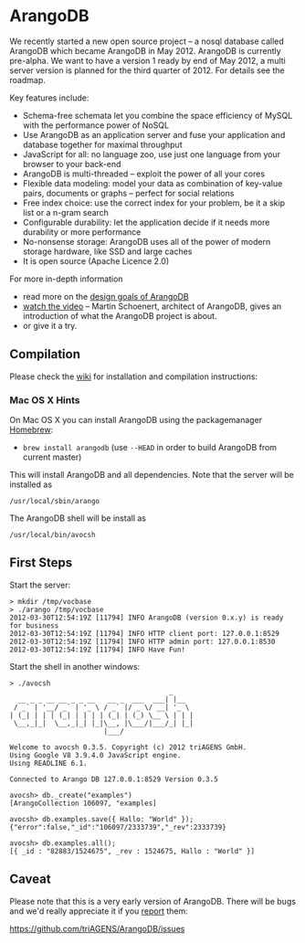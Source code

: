 # ArangoDB

We recently started a new open source project – a nosql database
called ArangoDB which became ArangoDB in May 2012.  ArangoDB is
currently pre-alpha. We want to have a version 1 ready by end of May
2012, a multi server version is planned for the third quarter of
2012. For details see the roadmap.

Key features include:

* Schema-free schemata let you combine the space efficiency of MySQL with the performance power of NoSQL
* Use ArangoDB as an application server and fuse your application and database together for maximal throughput
* JavaScript for all: no language zoo, use just one language from your browser to your back-end
* ArangoDB is multi-threaded – exploit the power of all your cores
* Flexible data modeling: model your data as combination of key-value pairs, documents or graphs – perfect for social relations
* Free index choice: use the correct index for your problem, be it a skip list or a n-gram search
* Configurable durability: let the application decide if it needs more durability or more performance
* No-nonsense storage: ArangoDB uses all of the power of modern storage hardware, like SSD and large caches
* It is open source (Apache Licence 2.0)

For more in-depth information

* read more on the [design goals of ArangoDB](http://www.arangodb.org/2012/03/07/arangodbs-design-objectives)
* [watch the video](http://vimeo.com/36411892) – Martin Schoenert, architect of ArangoDB, gives an introduction of what the ArangoDB project is about.
* or  give it a try.

## Compilation

Please check the <a href="https://github.com/triAGENS/ArangoDB/wiki">wiki</a>
for installation and compilation instructions:

### Mac OS X Hints

On Mac OS X you can install ArangoDB using the packagemanager [Homebrew](http://mxcl.github.com/homebrew/):

* `brew install arangodb` (use `--HEAD` in order to build ArangoDB from current master)

This will install ArangoDB and all dependencies. Note that the server will be installed as

    /usr/local/sbin/arango

The ArangoDB shell will be install as

    /usr/local/bin/avocsh

## First Steps

Start the server:

    > mkdir /tmp/vocbase
    > ./arango /tmp/vocbase
    2012-03-30T12:54:19Z [11794] INFO ArangoDB (version 0.x.y) is ready for business
    2012-03-30T12:54:19Z [11794] INFO HTTP client port: 127.0.0.1:8529
    2012-03-30T12:54:19Z [11794] INFO HTTP admin port: 127.0.0.1:8530
    2012-03-30T12:54:19Z [11794] INFO Have Fun!

Start the shell in another windows:

    > ./avocsh
                                           _     
      __ _ _ __ __ _ _ __   __ _  ___  ___| |__  
     / _` | '__/ _` | '_ \ / _` |/ _ \/ __| '_ \ 
    | (_| | | | (_| | | | | (_| | (_) \__ \ | | |
     \__,_|_|  \__,_|_| |_|\__, |\___/|___/_| |_|
                           |___/                 

    Welcome to avocsh 0.3.5. Copyright (c) 2012 triAGENS GmbH.
    Using Google V8 3.9.4.0 JavaScript engine.
    Using READLINE 6.1.

    Connected to Arango DB 127.0.0.1:8529 Version 0.3.5

    avocsh> db._create("examples")
    [ArangoCollection 106097, "examples]

    avocsh> db.examples.save({ Hallo: "World" });
    {"error":false,"_id":"106097/2333739","_rev":2333739}

    avocsh> db.examples.all();
    [{ _id : "82883/1524675", _rev : 1524675, Hallo : "World" }]

## Caveat

Please note that this is a very early version of ArangoDB. There will be
bugs and we'd really appreciate it if you 
<a href="https://github.com/triAGENS/ArangoDB/issues">report</a> them:

  https://github.com/triAGENS/ArangoDB/issues
